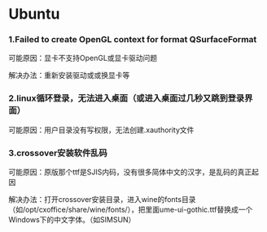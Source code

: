 Ubuntu
===

### 1.Failed to create OpenGL context for format QSurfaceFormat

可能原因：显卡不支持OpenGL或显卡驱动问题

解决办法：重新安装驱动或或换显卡等

### 2.linux循环登录，无法进入桌面（或进入桌面过几秒又跳到登录界面）

可能原因：用户目录没有写权限，无法创建.xauthority文件

### 3.crossover安装软件乱码

可能原因：原版那个ttf是SJIS内码，没有很多简体中文的汉字，是乱码的真正起因

解决办法：打开crossover安装目录，进入wine的fonts目录（如/opt/cxoffice/share/wine/fonts/），把里面ume-ui-gothic.ttf替换成一个Windows下的中文字体。（如SIMSUN）
